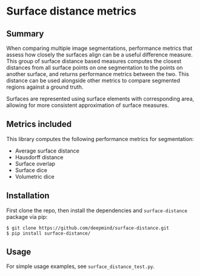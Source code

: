 # Surface distance metrics

## Summary
When comparing multiple image segmentations, performance metrics that assess how closely the surfaces align can be a useful difference measure. This group of surface distance based measures computes the closest distances from all surface points on one segmentation to the points on another surface, and returns performance metrics between the two. This distance can be used alongside other metrics to compare segmented regions against a ground truth.

Surfaces are represented using surface elements with corresponding area, allowing for more consistent approximation of surface measures.

## Metrics included
This library computes the following performance metrics for segmentation:

- Average surface distance
- Hausdorff distance
- Surface overlap
- Surface dice
- Volumetric dice

## Installation
First clone the repo, then install the dependencies and `surface-distance`
package via pip:

```shell
$ git clone https://github.com/deepmind/surface-distance.git
$ pip install surface-distance/
```

## Usage
For simple usage examples, see `surface_distance_test.py`.
